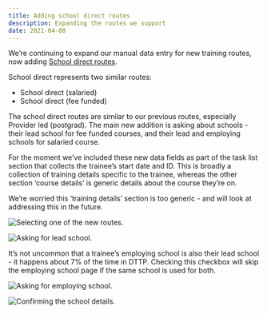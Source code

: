 ```yaml
---
title: Adding school direct routes
description: Expanding the routes we support
date: 2021-04-08
---
```


We’re continuing to expand our manual data entry for new training routes, now adding [School direct routes](https://beta-getintoteaching.education.gov.uk/ways-to-train).

School direct represents two similar routes:

* School direct (salaried)
* School direct (fee funded)

The school direct routes are similar to our previous routes, especially Provider led (postgrad). The main new addition is asking about schools - their lead school for fee funded courses, and their lead and employing schools for salaried course.

For the moment we’ve included these new data fields as part of the task list section that collects the trainee’s start date and ID. This is broadly a collection of training details specific to the trainee, whereas the other section ‘course details’ is generic details about the course they’re on.

We’re worried this ‘training details’ section is too generic - and will look at addressing this in the future.

![Selecting one of the new routes.](route-selection.png "Selecting one of the new routes")

![Asking for lead school.](lead-school.png "Asking for lead school")

It’s not uncommon that a trainee’s employing school is also their lead school - it happens about 7% of the time in DTTP. Checking this checkbox will skip the employing school page if the same school is used for both.

![Asking for employing school.](employing-school.png "Asking for employing school")

![Confirming the school details.](training-details-confirmation.png "Confirming the school details")
